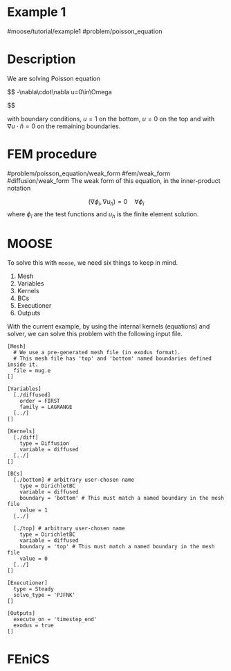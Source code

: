 # Example 1
#moose/tutorial/example1 #problem/poisson_equation


# Description

We are solving Poisson equation

$$
-\nabla\cdot\nabla u=0\in\Omega

$$

with boundary conditions, $u = 1$ on the bottom, $u = 0$ on the top and with $\nabla u \cdot \hat{n} = 0$  on the remaining boundaries.


# FEM procedure 


#problem/poisson_equation/weak_form  #fem/weak_form #diffusion/weak_form
The weak form of this equation, in the inner-product notation

$$
\left(\nabla\phi_{i},\nabla u_{h}\right)=0\quad\forall\phi_{i}
$$
where $\phi_{i}$ are the test functions and $u_h$ is the finite element solution.



# MOOSE


To solve this with `moose`, we need six things to keep in mind.

1. Mesh
2. Variables
3. Kernels
4. BCs
5. Executioner
6. Outputs

With the current example, by using the internal kernels (equations) and solver, we can solve this problem with the following input file.

```
[Mesh]
  # We use a pre-generated mesh file (in exodus format).
  # This mesh file has 'top' and 'bottom' named boundaries defined inside it.
  file = mug.e
[]

[Variables]
  [./diffused]
    order = FIRST
    family = LAGRANGE
  [../]
[]

[Kernels]
  [./diff]
    type = Diffusion
    variable = diffused
  [../]
[]

[BCs]
  [./bottom] # arbitrary user-chosen name
    type = DirichletBC
    variable = diffused
    boundary = 'bottom' # This must match a named boundary in the mesh file
    value = 1
  [../]

  [./top] # arbitrary user-chosen name
    type = DirichletBC
    variable = diffused
    boundary = 'top' # This must match a named boundary in the mesh file
    value = 0
  [../]
[]

[Executioner]
  type = Steady
  solve_type = 'PJFNK'
[]

[Outputs]
  execute_on = 'timestep_end'
  exodus = true
[]
```



# FEniCS
